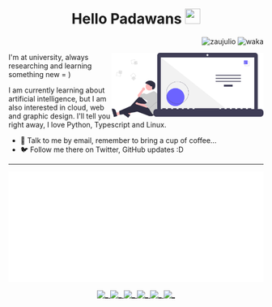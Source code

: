 <h1 align="center">
  Hello Padawans
  <img src="https://media.giphy.com/media/nDg8O2z3Rmk6Y/source.gif" width="30px" height="30px">
</h1>

<p align="right">
  <img src="https://komarev.com/ghpvc/?username=zaujulio&color=blue" alt="zaujulio" />
  <img src="https://wakatime.com/badge/user/8435e4b0-2060-46c8-8e9d-f8a7a42880ee.svg" alt="waka" />
</p>

<img align="right" src="./thinking.svg" width=300>

I'm at university, always researching and learning something new = )

I am currently learning about artificial intelligence, but I am also interested in cloud, web and graphic design. I'll tell you right away, I love Python, Typescript and Linux.

- 📧 Talk to me by email, remember to bring a cup of coffee...
- 🐦 Follow me there on Twitter, GitHub updates :D

___

![info](./github-metrics.svg)

<p align="center">
  <a id="twitter" href="https://twitter.com/zaujulio_dev" target="_blank">
    <img src="https://img.shields.io/badge/Twitter-1DA1F2?style=for-the-badge&logo=twitter&logoColor=white" alt="_" />
  </a>

  <a id="linkedin" href="https://www.linkedin.com/in/zaujulio" target="_blank">
    <img src="https://img.shields.io/badge/LinkedIn-0077B5?style=for-the-badge&logo=linkedin&logoColor=white" alt="_" />
  </a>
  
  <a id="gmail" href="http://zauhdf@gmail.com/" target="_blank">
    <img src="https://img.shields.io/badge/Gmail-D14836?style=for-the-badge&logo=gmail&logoColor=white" alt="_" />
  </a>
  
  <a id="codersrank" href="https://profile.codersrank.io/user/zaujulio" target="_blank">
    <img width="114" height="28" src="https://img.shields.io/static/v1?style=for-the-badge&message=CodersRank&color=67A4AC&logo=CodersRank&logoColor=FFFFFF&label=" alt="_" />
  </a>

  <a id="figma" href="https://www.figma.com/@zaujulio" target="_blank">
    <img src="https://img.shields.io/badge/Figma-F24E1E?style=for-the-badge&logo=figma&logoColor=white" alt="_" />
  </a>

  <a id="stackoverflow" href="https://stackoverflow.com/users/11448162/zaujulio" target="_blank">
    <img src="https://img.shields.io/badge/Stack_Overflow-FE7A16?style=for-the-badge&logo=stack-overflow&logoColor=white" alt="_" />
  </a>
</p>

